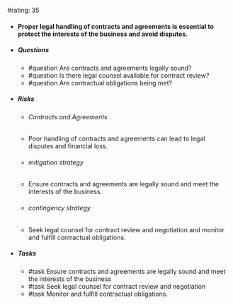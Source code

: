 #rating: 35
- #### Proper legal handling of contracts and agreements is essential to protect the interests of the business and avoid disputes.
- ##### Questions
  - #question Are contracts and agreements legally sound?
  - #question Is there legal counsel available for contract review?
  - #question Are contractual obligations being met?
- ##### Risks

  - ###### Contracts and Agreements
  - Poor handling of contracts and agreements can lead to legal disputes and financial loss.
  - ###### mitigation strategy
  - Ensure contracts and agreements are legally sound and meet the interests of the business.
  - ###### contingency strategy
  - Seek legal counsel for contract review and negotiation and monitor and fulfill contractual obligations.
- ##### Tasks
  - #task Ensure contracts and agreements are legally sound and meet the interests of the business
  - #task  Seek legal counsel for contract review and negotiation
  - #task  Monitor and fulfill contractual obligations.


